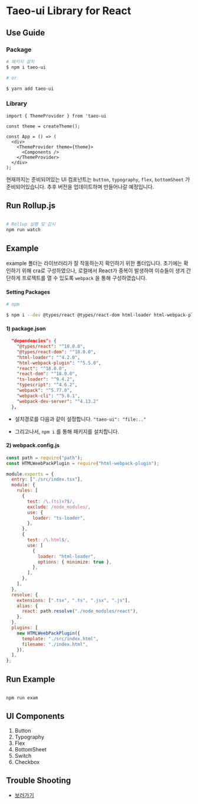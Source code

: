 # Taeo-ui Library for React

## Use Guide

### Package

```bash
# 패키지 설치
$ npm i taeo-ui

# or

$ yarn add taeo-ui
```

### Library

```tsx
import { ThemeProvider } from 'taeo-ui

const theme = createTheme();

const App = () => (
  <div>
    <ThemeProvider theme={theme}>
      <Components />
    </ThemeProvider>
  </div>
);
```

현재까지는 준비되어있는 UI 컴포넌트는 `button`, `typography`, `flex`, `bottomSheet` 가 준비되어있습니다. 추후 버전을 업데이트하며 만들어나갈 예정입니다.

## Run Rollup.js

```bash

# Rollup 실행 및 감시
npm run watch

```

## Example

example 폴더는 라이브러리가 잘 작동하는지 확인하기 위한 폴더입니다. 초기에는 확인하기 위해 cra로 구성하였으나, 로컬에서 React가 중복이 발생하여 이슈들이 생겨 간단하게 프로젝트를 열 수 있도록 `webpack` 을 통해 구성하였습니다.

#### Setting Packages

```bash
# npm

$ npm i --dev @types/react @types/react-dom html-loader html-webpack-plugin react react-dom ts-loader typescript webpack webpack-cli webpack-dev-server

```

#### 1) package.json

```json
  "dependencies": {
    "@types/react": "^18.0.0",
    "@types/react-dom": "^18.0.0",
    "html-loader": "^4.2.0",
    "html-webpack-plugin": "^5.5.0",
    "react": "^18.0.0",
    "react-dom": "^18.0.0",
    "ts-loader": "^9.4.2",
    "typescript": "^4.6.2",
    "webpack": "^5.77.0",
    "webpack-cli": "^5.0.1",
    "webpack-dev-server": "^4.13.2"
  },

```

- 설치경로를 다음과 같이 설정합니다. `"taeo-ui": "file:.."`

- 그리고나서, `npm i` 를 통해 패키지를 설치합니다.

#### 2) webpack.config.js

```js
const path = require("path");
const HTMLWeebPackPlugin = require("html-webpack-plugin");

module.exports = {
  entry: ["./src/index.tsx"],
  module: {
    rules: [
      {
        test: /\.(ts)x?$/,
        exclude: /node_modules/,
        use: {
          loader: "ts-loader",
        },
      },
      {
        test: /\.html$/,
        use: [
          {
            loader: "html-loader",
            options: { minimize: true },
          },
        ],
      },
    ],
  },
  resolve: {
    extensions: [".tsx", ".ts", ".jsx", ".js"],
    alias: {
      react: path.resolve("./node_modules/react"),
    },
  },
  plugins: [
    new HTMLWeebPackPlugin({
      template: "./src/index.html",
      filename: "./index.html",
    }),
  ],
};
```

## Run Example

```bash

npm run exam

```

## UI Components

1. Button
2. Typography
3. Flex
4. BottomSheet
5. Switch
6. Checkbox

## Trouble Shooting

- [보러가기](https://tkolab.tistory.com/search/rollup)
